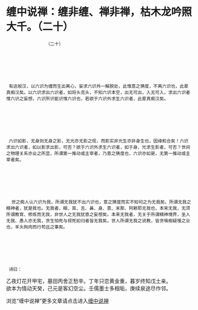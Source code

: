 缠中说禅：缠非缠、禅非禅，枯木龙吟照大千。（二十）
====

			

                                               




                   （二十） 







     有这般汉，以六识为缠而生出离心，妄求六识外一解脱处，此惟意之猜度，不离六识也，此辈真痴汉矣。以六识求出六识者，如将头觅头，不知六识本空，出无可出，入无可入，求出六识者惟六识之妄想，六识所识能识惟六识也，若欲于六识外求生六识者，此辈真痴汉矣。







     六识如影，无身则无身之影，无光亦无影之现，而影实非光生亦非身生也，因缘和合矣！六识求出六识者，如以影求出影，可否？欲于六识外求生六识者，如于身、光求生影者，可否？世间之物理关系亦业之所显，所谓第一推动或主宰者，乃意之猜度也，六识亦如是，无第一推动或主宰者矣。







      世之痴人认六识为我，所谓无我犹不出六识也，意之猜度而实不知何之为无我矣。所谓无我之精神者，犹是我也。无我者，眼、耳、舌、鼻、身、意、末那、阿赖耶无我也，本来无我，无须所谓教育、修炼而无我，非世人之无我犹意之妄想矣。本来无我者，无关于所谓精神境界，圣人无我、愚人亦无我，贪生怕死与视死如归者皆无我矣。世人所谓无我之说教，皆贪嗔痴疑慢之业也，羊头狗肉而行苟且之事矣。







     诗曰：







乙夜灯花开甲宅，墓田丙舍正愁辛。丁年只恋黄金重，暮岁终知戊土亲。   
欲本为情动天癸，己元是客幻空尘。壬儒墨士多相垢，庚续泉途尽作邻。







浏览“缠中说禅”更多文章请点击进入[缠中说禅](http://blog.sina.com.cn/m/chzhshch)




  







